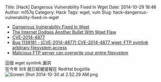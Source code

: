 Title: [Hack] Dangerous Vulnerability Fixed In Wget
Date: 2014-10-29 18:46
Author: m157q
Category: Hack
Tags: wget, vuln
Slug: hack-dangerous-vulnerability-fixed-in-wget

+ [Dangerous Vulnerability Fixed In Wget](http://tech.slashdot.org/story/14/10/29/1333216/dangerous-vulnerability-fixed-in-wget)  
+ [The Internet Dodges Another Bullet With Wget Flaw](http://www.eweek.com/blogs/security-watch/the-internet-dodges-another-bullet-with-wget-flaw.html)  
+ [CVE-2014-4877](http://cve.mitre.org/cgi-bin/cvename.cgi?name=CVE-2014-4877)  
+ [Bug 1139181 - (CVE-2014-4877) CVE-2014-4877 wget: FTP symlink arbitrary filesystem access](https://bugzilla.redhat.com/show_bug.cgi?id=1139181)  
+ [Malicious FTP server can overwrite your entire filesystem](https://twitter.com/hdmoore/status/526752216833466369)  
  
這個 wget symlink 漏洞  
在今年 9/8 就已經被提報在 RedHat bugzilla  
![Screen Shot 2014-10-30 at 2.52.29 AM.png](http://user-image.logdown.io/user/5428/blog/5443/post/240403/OwCF2LHFSF6uHfi3R4hG_Screen%20Shot%202014-10-30%20at%202.52.29%20AM.png)  